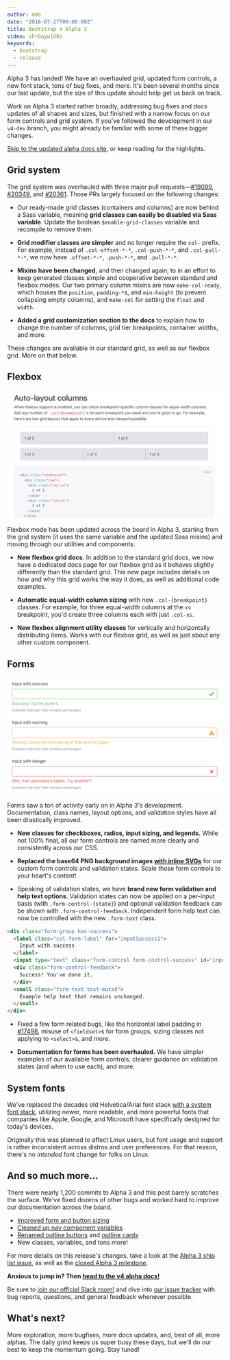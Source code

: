 ```yaml
---
author: mdo
date: "2016-07-27T00:00:00Z"
title: Bootstrap 4 Alpha 3
video: xFrGuyw1V8s
keywords:
  - bootstrap
  - release
---
```


Alpha 3 has landed! We have an overhauled grid, updated form controls, a new font stack, tons of bug fixes, and more. It's been several months since our last update, but the size of this update should help get us back on track.

Work on Alpha 3 started rather broadly, addressing bug fixes and docs updates of all shapes and sizes, but finished with a narrow focus on our form controls and grid system. If you've followed the development in our `v4-dev` branch, you might already be familiar with some of these bigger changes.

[Skip to the updated alpha docs site](https://v4-alpha.getbootstrap.com/), or keep reading for the highlights.

## Grid system

The grid system was overhauled with three major pull requests—[#19099](https://github.com/twbs/bootstrap/pull/19099), [#20349](https://github.com/twbs/bootstrap/pull/20349), and [#20361](https://github.com/twbs/bootstrap/pull/20361). Those PRs largely focused on the following changes:

- Our ready-made grid classes (containers and columns) are now behind a Sass variable, meaning **grid classes can easily be disabled via Sass variable**. Update the boolean `$enable-grid-classes` variable and recompile to remove them.

- **Grid modifier classes are simpler** and no longer require the `col-` prefix. For example, instead of `.col-offset-*-*`, `.col-push-*-*`, and `.col-pull-*-*`, we now have `.offset-*-*`, `.push-*-*`, and `.pull-*-*`.

- **Mixins have been changed**, and then changed again, to in an effort to keep generated classes simple and cooperative between standard and flexbox modes. Our two primary column mixins are now `make-col-ready`, which houses the `position`, `padding-*`s, and `min-height` (to prevent collapsing empty columns), and `make-col` for setting the `float` and `width`.

- **Added a grid customization section to the docs** to explain how to change the number of columns, grid tier breakpoints, container widths, and more.

These changes are available in our standard grid, as well as our flexbox grid. More on that below.

## Flexbox

![Flexbox auto-layout](/assets/img/2016/07/flex-cols.png)

Flexbox mode has been updated across the board in Alpha 3, starting from the grid system (it uses the same variable and the updated Sass mixins) and moving through our utilities and components.

- **New flexbox grid docs.** In addition to the standard grid docs, we now have a dedicated docs page for our flexbox grid as it behaves slightly differently than the standard grid. This new page includes details on how and why this grid works the way it does, as well as additional code examples.

- **Automatic equal-width column sizing** with new `.col-{breakpoint}` classes. For example, for three equal-width columns at the `xs` breakpoint, you'd create three columns each with just `.col-xs`.

- **New flexbox alignment utility classes** for vertically and horizontally distributing items. Works with our flexbox grid, as well as just about any other custom component.

## Forms

![Form validation states](/assets/img/2016/07/forms.png)

Forms saw a ton of activity early on in Alpha 3's development. Documentation, class names, layout options, and validation styles have all been drastically improved.

- **New classes for checkboxes, radios, input sizing, and legends.** While not 100% final, all our form controls are named more clearly and consistently across our CSS.

- **Replaced the base64 PNG background images [with inline SVGs](https://github.com/twbs/bootstrap/pull/17222)** for our custom form controls and validation states. Scale those form controls to your heart's content!

- Speaking of validation states, we have **brand new form validation and help text options**. Validation states can now be applied on a per-input basis (with `.form-control-{state}`) and optional validation feedback can be shown with `.form-control-feedback`. Independent form help text can now be controlled with the new `.form-text` class.

```html
<div class="form-group has-success">
  <label class="col-form-label" for="inputSuccess1">
    Input with success
  </label>
  <input type="text" class="form-control form-control-success" id="inputSuccess1">
  <div class="form-control-feedback">
    Success! You've done it.
  </div>
  <small class="form-text text-muted">
    Example help text that remains unchanged.
  </small>
</div>
```

- Fixed a few form related bugs, like the horizontal label padding in [#17498](https://github.com/twbs/bootstrap/issues/17498), misuse of `<fieldset>`s for form groups, sizing classes not applying to `<select>`s, and more.

- **Documentation for forms has been overhauled.** We have simpler examples of our available form controls, clearer guidance on validation states (and when to use each), and more.

## System fonts

We've replaced the decades old Helvetica/Arial font stack [with a system font stack](https://github.com/twbs/bootstrap/pull/19098), utilizing newer, more readable, and more powerful fonts that companies like Apple, Google, and Microsoft have specifically designed for today's devices.

Originally this was planned to affect Linux users, but font usage and support is rather inconsistent across distros and user preferences. For that reason, there's no *intended* font change for folks on Linux.

## And so much more...

There were nearly 1,200 commits to Alpha 3 and this post barely scratches the surface. We've fixed dozens of other bugs and worked hard to improve our documentation across the board.

- [Improved form and button sizing](https://github.com/twbs/bootstrap/pull/19121)
- [Cleaned up nav component variables](https://github.com/twbs/bootstrap/pull/18783)
- [Renamed outline buttons](https://github.com/twbs/bootstrap/pull/18772) and [outline cards](https://github.com/twbs/bootstrap/pull/18774)
- New classes, variables, and tons more!

For more details on this release's changes, take a look at the [Alpha 3 ship list issue](https://github.com/twbs/bootstrap/issues/18480), as well as the [closed Alpha 3 milestone](https://github.com/twbs/bootstrap/milestone/35?closed=1).

**Anxious to jump in? Then [head to the v4 alpha docs!](https://v4-alpha.getbootstrap.com/)**

Be sure to [join our official Slack room!](https://bootstrap-slack.herokuapp.com) and dive into [our issue tracker](https://github.com/twbs/bootstrap/issues/) with bug reports, questions, and general feedback whenever possible.

## What's next?

More exploration, more bugfixes, more docs updates, and, best of all, more alphas. The daily grind keeps us super busy these days, but we'll do our best to keep the momentum going. Stay tuned!
